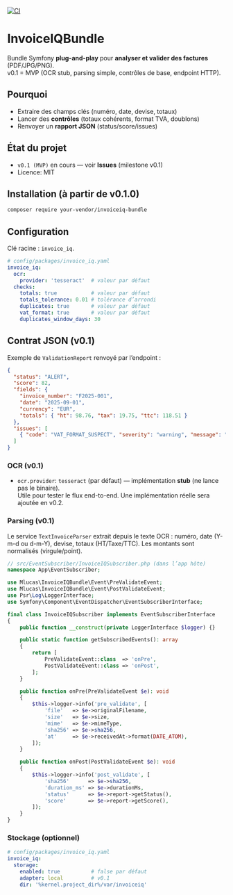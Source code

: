 [![CI](https://github.com/Mlucas44/invoiceiq-bundle/actions/workflows/ci.yml/badge.svg)](https://github.com/Mlucas44/invoiceiq-bundle/actions/workflows/ci.yml)

# InvoiceIQBundle

Bundle Symfony **plug-and-play** pour **analyser et valider des factures** (PDF/JPG/PNG).  
v0.1 = MVP (OCR stub, parsing simple, contrôles de base, endpoint HTTP).

## Pourquoi
- Extraire des champs clés (numéro, date, devise, totaux)
- Lancer des **contrôles** (totaux cohérents, format TVA, doublons)
- Renvoyer un **rapport JSON** (status/score/issues)

## État du projet
- `v0.1 (MVP)` en cours — voir **Issues** (milestone v0.1)
- Licence: MIT

## Installation (à partir de v0.1.0)
```bash
composer require your-vendor/invoiceiq-bundle
```
## Configuration

Clé racine : `invoice_iq`.

```yaml
# config/packages/invoice_iq.yaml
invoice_iq:
  ocr:
    provider: 'tesseract'  # valeur par défaut
  checks:
    totals: true           # valeur par défaut
    totals_tolerance: 0.01 # tolérance d’arrondi
    duplicates: true       # valeur par défaut
    vat_format: true       # valeur par défaut
    duplicates_window_days: 30

```
## Contrat JSON (v0.1)

Exemple de `ValidationReport` renvoyé par l’endpoint :

```json
{
  "status": "ALERT",
  "score": 82,
  "fields": {
    "invoice_number": "F2025-001",
    "date": "2025-09-01",
    "currency": "EUR",
    "totals": { "ht": 98.76, "tax": 19.75, "ttc": 118.51 }
  },
  "issues": [
    { "code": "VAT_FORMAT_SUSPECT", "severity": "warning", "message": "Numéro TVA non reconnu" }
  ]
}
```
### OCR (v0.1)
- `ocr.provider`: `tesseract` (par défaut) — implémentation **stub** (ne lance pas le binaire).  
  Utile pour tester le flux end-to-end. Une implémentation réelle sera ajoutée en v0.2.

### Parsing (v0.1)
Le service `TextInvoiceParser` extrait depuis le texte OCR : numéro, date (Y-m-d ou d-m-Y), devise, totaux (HT/Taxe/TTC).
Les montants sont normalisés (virgule/point).


```php
// src/EventSubscriber/InvoiceIQSubscriber.php (dans l’app hôte)
namespace App\EventSubscriber;

use Mlucas\InvoiceIQBundle\Event\PreValidateEvent;
use Mlucas\InvoiceIQBundle\Event\PostValidateEvent;
use Psr\Log\LoggerInterface;
use Symfony\Component\EventDispatcher\EventSubscriberInterface;

final class InvoiceIQSubscriber implements EventSubscriberInterface
{
    public function __construct(private LoggerInterface $logger) {}

    public static function getSubscribedEvents(): array
    {
        return [
            PreValidateEvent::class  => 'onPre',
            PostValidateEvent::class => 'onPost',
        ];
    }

    public function onPre(PreValidateEvent $e): void
    {
        $this->logger->info('pre_validate', [
            'file'   => $e->originalFilename,
            'size'   => $e->size,
            'mime'   => $e->mimeType,
            'sha256' => $e->sha256,
            'at'     => $e->receivedAt->format(DATE_ATOM),
        ]);
    }

    public function onPost(PostValidateEvent $e): void
    {
        $this->logger->info('post_validate', [
            'sha256'      => $e->sha256,
            'duration_ms' => $e->durationMs,
            'status'      => $e->report->getStatus(),
            'score'       => $e->report->getScore(),
        ]);
    }
}
```

### Stockage (optionnel)

```yaml
# config/packages/invoice_iq.yaml
invoice_iq:
  storage:
    enabled: true          # false par défaut
    adapter: local         # v0.1
    dir: '%kernel.project_dir%/var/invoiceiq'
```